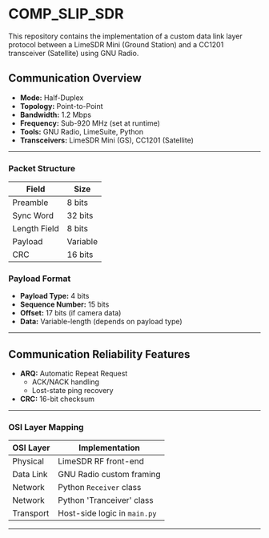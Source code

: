 # COMP_SLIP_SDR

This repository contains the implementation of a custom data link layer protocol between a LimeSDR Mini (Ground Station) and a CC1201 transceiver (Satellite) using GNU Radio.

## Communication Overview

- **Mode:** Half-Duplex
- **Topology:** Point-to-Point
- **Bandwidth:** 1.2 Mbps
- **Frequency:** Sub-920 MHz (set at runtime)
- **Tools:** GNU Radio, LimeSuite, Python
- **Transceivers:** LimeSDR Mini (GS), CC1201 (Satellite)

---

### Packet Structure

| Field         | Size      |
|---------------|-----------|
| Preamble      | 8 bits    |
| Sync Word     | 32 bits   |
| Length Field  | 8 bits    |
| Payload       | Variable  |
| CRC           | 16 bits   |

### Payload Format

- **Payload Type:** 4 bits
- **Sequence Number:** 15 bits
- **Offset:** 17 bits (if camera data)
- **Data:** Variable-length (depends on payload type)

---

## Communication Reliability Features

- **ARQ:** Automatic Repeat Request
  - ACK/NACK handling
  - Lost-state ping recovery
- **CRC:** 16-bit checksum
---

### OSI Layer Mapping

| OSI Layer     | Implementation                   |
|---------------|----------------------------------|
| Physical      | LimeSDR RF front-end             |
| Data Link     | GNU Radio custom framing         |
| Network       | Python `Receiver` class          |
| Network       | Python 'Tranceiver' class        |
| Transport     | Host-side logic in `main.py`     |

---


